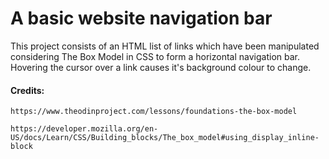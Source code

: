 # A basic website navigation bar

This project consists of an HTML list of links which have 
been manipulated considering The Box Model in CSS to form
a horizontal navigation bar.  Hovering the cursor over a 
link causes it's background colour to change.

#### Credits:
    https://www.theodinproject.com/lessons/foundations-the-box-model

    https://developer.mozilla.org/en-US/docs/Learn/CSS/Building_blocks/The_box_model#using_display_inline-block